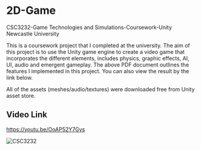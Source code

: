 # 2D-Game
CSC3232-Game Technologies and Simulations-Coursework-Unity   Newcastle University

This is a coursework project that I completed at the university. The aim of this project is to use the Unity game engine to create a video game that incorporates the different elements, includes physics, graphic effects, AI, UI, audio and emergent gameplay. The above PDF document outlines the features I implemented in this project. You can also view the result by the link below.

All of the assets (meshes/audio/textures) were downloaded free from Unity asset store.

## Video Link
https://youtu.be/OoAP52Y7Gys


![CSC3232](https://user-images.githubusercontent.com/122996235/217101018-10991f2d-d10c-4d53-99f9-7f1976040082.png)
